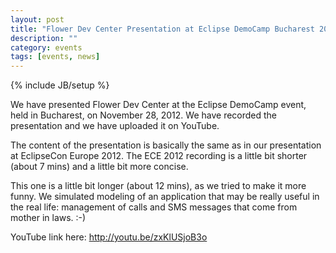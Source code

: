 ```yaml
---
layout: post
title: "Flower Dev Center Presentation at Eclipse DemoCamp Bucharest 2012"
description: ""
category: events
tags: [events, news]
---
```

{% include JB/setup %}

We have presented Flower Dev Center at the Eclipse DemoCamp event, held in Bucharest, on November 28, 2012. We have recorded the presentation and we have uploaded it on YouTube.

The content of the presentation is basically the same as in our presentation at EclipseCon Europe 2012. The ECE 2012 recording is a little bit shorter (about 7 mins) and a little bit more concise.

This one is a little bit longer (about 12 mins), as we tried to make it more funny. We simulated modeling of an application that may be really useful in the real life: management of calls and SMS messages that come from mother in laws. :-) 

YouTube link here: <http://youtu.be/zxKlUSjoB3o>